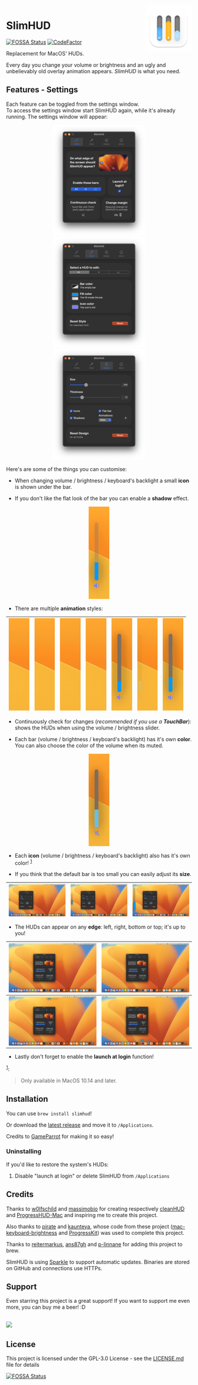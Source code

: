 <!--©Alexander Perathoner 19/03/2020-->

<img align="right" width="25%" src="Screens/Icon1024.png"> 

# SlimHUD
[![FOSSA Status](https://app.fossa.com/api/projects/git%2Bgithub.com%2FAlexPerathoner%2FSlimHUD.svg?type=shield)](https://app.fossa.com/projects/git%2Bgithub.com%2FAlexPerathoner%2FSlimHUD?ref=badge_shield)
[![CodeFactor](https://www.codefactor.io/repository/github/alexperathoner/slimhud/badge)](https://www.codefactor.io/repository/github/alexperathoner/slimhud)


Replacement for MacOS' HUDs.

Every day you change your volume or brightness and an ugly and unbelievably old overlay animation appears. *SlimHUD* is what you need.
## Features - Settings
Each feature can be toggled from the settings window.<br>To access the settings window start SlimHUD again, while it's already running. The settings window will appear:


<p align="center">
<img src = "Screens/settings/settings-general.png" height=300>
<img src = "Screens/settings/settings-style.png" height=300>
<img src = "Screens/settings/settings-design.png" height=300>
</p>

Here's are some of the things you can customise:

* When changing volume / brightness / keyboard's backlight a small **icon** is shown under the bar.

* If you don't like the flat look of the bar you can enable a **shadow** effect.
<p align="center">
	<img src = "Screens/shadows.gif" height=250>
</p>


* There are multiple **animation** styles: 

|<img src = "Screens/animations/no.gif" height=250>|<img src = "Screens/animations/fade.gif" height=250>|<img src = "Screens/animations/grow.gif" height=250>|<img src = "Screens/animations/popinfadeout.gif" height=250>|<img src = "Screens/animations/shrink.gif" height=250>|<img src = "Screens/animations/side.gif" height=250>|<img src = "Screens/animations/sidegrow.gif" height=250>|
|--:|---|---|---|---|---|--:|

* Continuously check for changes (*recommended if you use a **TouchBar***): shows the HUDs when using the volume / brightness slider.

* Each bar (volume / brightness / keyboard's backlight) has it's own **color**.<br>You can also choose the color of the volume when its muted.
<p align="center">
<img src = "Screens/volumeDisabled.gif" height=250>
</p>

* Each **icon** (volume / brightness / keyboard's backlight) also has it's own color! <sup>[1](#note1)</sup>

* If you think that the default bar is too small you can easily adjust its **size**.

|<img src = "Screens/Size/small.png">|<img src = "Screens/Size/middle.png">|<img src = "Screens/Size/big.png">|
|--:|---|--:|

* The HUDs can appear on any **edge**: left, right, bottom or top; it's up to you!

|<img src = "Screens/Position/left.png">|<img src = "Screens/Position/right.png">|
|--:|---|
|<img src = "Screens/Position/top.png">|<img src = "Screens/Position/bottom.png">|


* Lastly don't forget to enable the **launch at login** function!

<a name="note1"></a><sup>[1](#note1)</sup>:
> Only available in MacOS 10.14 and later.

## Installation
You can use `brew install slimhud`!

Or download the [latest release](https://github.com/AlexPerathoner/SlimHUD/releases/latest) and move it to `/Applications`.

Credits to [GameParrot](https://github.com/GameParrot) for making it so easy!


### Uninstalling
If you'd like to restore the system's HUDs:

1. Disable "launch at login" or delete SlimHUD from `/Applications`

## Credits
Thanks to [w0lfschild](https://gist.github.com/w0lfschild) and [massimobio](https://gist.github.com/massimobio) for creating respectively
 [cleanHUD](https://github.com/w0lfschild/cleanHUD) and [ProgressHUD-Mac](https://github.com/massimobio/ProgressHUD-Mac) and inspiring me to create this project.
 
Also thanks to [pirate](https://gist.github.com/pirate) and [kaunteya](https://gist.github.com/kaunteya), whose code from these project ([mac-keyboard-brightness](https://github.com/pirate/mac-keyboard-brightness) and [ProgressKit](https://github.com/kaunteya/ProgressKit)) was used to complete this project.

Thanks to [reitermarkus](https://gist.github.com/reitermarkus), [ans87gh](https://gist.github.com/ans87gh) and [p-linnane](https://gist.github.com/p-linnane) for adding this project to brew.
 
SlimHUD is using [Sparkle](https://sparkle-project.org) to support automatic updates. Binaries are stored on GitHub and connections use HTTPs.

## Support
Even starring this project is a great support! If you want to support me even more, you can buy me a beer! :D

<br><a href="https://www.buymeacoffee.com/alexpera"><img src="https://img.buymeacoffee.com/button-api/?text=Buy me a beer&emoji=🍺&slug=alexpera&button_colour=94e3fe&font_colour=000000&font_family=Bree&outline_colour=000000&coffee_colour=FFDD00" /></a>

## License

This project is licensed under the GPL-3.0 License - see the [LICENSE.md](LICENSE.md) file for details


[![FOSSA Status](https://app.fossa.com/api/projects/git%2Bgithub.com%2FAlexPerathoner%2FSlimHUD.svg?type=large)](https://app.fossa.com/projects/git%2Bgithub.com%2FAlexPerathoner%2FSlimHUD?ref=badge_large)
